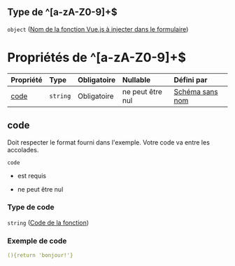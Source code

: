 ## Type de ^\[a-zA-Z0-9]+$

`object` ([Nom de la fonction Vue.js à injecter dans le formulaire](frw-definitions-nomfonction-patternproperties-nom-de-la-fonction-vuejs-à-injecter-dans-le-formulaire.md))

# Propriétés de ^\[a-zA-Z0-9]+$

| Propriété     | Type     | Obligatoire | Nullable         | Défini par                                                                                                                                                                                                                                                                |
| :------------ | :------- | :---------- | :--------------- | :------------------------------------------------------------------------------------------------------------------------------------------------------------------------------------------------------------------------------------------------------------------------ |
| [code](#code) | `string` | Obligatoire | ne peut être nul | [Schéma sans nom](frw-definitions-nomfonction-patternproperties-nom-de-la-fonction-vuejs-à-injecter-dans-le-formulaire-properties-code-de-la-fonction.md "https://example.com/schemas/custom#/definitions/NomFonction/patternProperties/^\[a-zA-Z0-9]+$/properties/code") |

## code

Doit respecter le format fourni dans l'exemple. Votre code va entre les accolades.

`code`

*   est requis

*   ne peut être nul

### Type de code

`string` ([Code de la fonction](frw-definitions-nomfonction-patternproperties-nom-de-la-fonction-vuejs-à-injecter-dans-le-formulaire-properties-code-de-la-fonction.md))

### Exemple de code

```yaml
(){return 'bonjour!'}

```
